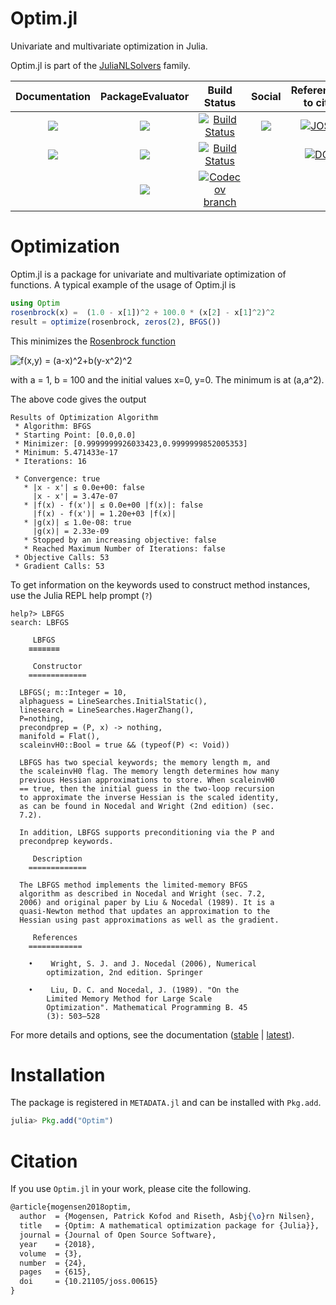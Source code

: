 Optim.jl
========

Univariate and multivariate optimization in Julia.

Optim.jl is part of the [JuliaNLSolvers](https://github.com/JuliaNLSolvers) family.

| **Documentation**                                         | **PackageEvaluator**                      |**Build Status** |**Social**                                 | **References to cite** |
|:---------------------------------------------------------:|:-----------------------------------------:|:---:|:------------------------------------------:|:-:|
| [![][docs-stable-img]][docs-stable-url]  | [![][pkg-0.4-img]][pkg-0.4-url]| [![Build Status][build-img]][build-url] | [![][gitter-img]][gitter-url]| [![JOSS][joss-img]][joss-url] |
| [![][docs-latest-img]][docs-latest-url]  | [![][pkg-0.5-img]][pkg-0.5-url]|[![Build Status][winbuild-img]][winbuild-url] |  | [![DOI][zenodo-img]][zenodo-url] |
| |[![][pkg-0.6-img]][pkg-0.6-url] | [![Codecov branch][cov-img]][cov-url]  || |

# Optimization

Optim.jl is a package for univariate and multivariate optimization of functions.
A typical example of the usage of Optim.jl is
```julia
using Optim
rosenbrock(x) =  (1.0 - x[1])^2 + 100.0 * (x[2] - x[1]^2)^2
result = optimize(rosenbrock, zeros(2), BFGS())
```
This minimizes the [Rosenbrock function](https://en.wikipedia.org/wiki/Rosenbrock_function) 

<img src="https://user-images.githubusercontent.com/8431156/31627324-2bbc9ebc-b2ad-11e7-916f-857ad8dcb714.gif" title="f(x,y) = (a-x)^2+b(y-x^2)^2" />

with a = 1, b = 100 and the initial values x=0, y=0.
The minimum is at (a,a^2).

The above code gives the output
```jlcon
Results of Optimization Algorithm
 * Algorithm: BFGS
 * Starting Point: [0.0,0.0]
 * Minimizer: [0.9999999926033423,0.9999999852005353]
 * Minimum: 5.471433e-17
 * Iterations: 16

 * Convergence: true
   * |x - x'| ≤ 0.0e+00: false 
     |x - x'| = 3.47e-07 
   * |f(x) - f(x')| ≤ 0.0e+00 |f(x)|: false
     |f(x) - f(x')| = 1.20e+03 |f(x)|
   * |g(x)| ≤ 1.0e-08: true 
     |g(x)| = 2.33e-09 
   * Stopped by an increasing objective: false
   * Reached Maximum Number of Iterations: false
 * Objective Calls: 53
 * Gradient Calls: 53
```
To get information on the keywords used to construct method instances, use the Julia REPL help prompt (`?`)
```
help?> LBFGS
search: LBFGS

     LBFGS
    ≡≡≡≡≡≡≡

     Constructor
    =============

  LBFGS(; m::Integer = 10,
  alphaguess = LineSearches.InitialStatic(),
  linesearch = LineSearches.HagerZhang(),
  P=nothing,
  precondprep = (P, x) -> nothing,
  manifold = Flat(),
  scaleinvH0::Bool = true && (typeof(P) <: Void))

  LBFGS has two special keywords; the memory length m, and
  the scaleinvH0 flag. The memory length determines how many
  previous Hessian approximations to store. When scaleinvH0
  == true, then the initial guess in the two-loop recursion
  to approximate the inverse Hessian is the scaled identity,
  as can be found in Nocedal and Wright (2nd edition) (sec.
  7.2).

  In addition, LBFGS supports preconditioning via the P and
  precondprep keywords.

     Description
    =============

  The LBFGS method implements the limited-memory BFGS
  algorithm as described in Nocedal and Wright (sec. 7.2,
  2006) and original paper by Liu & Nocedal (1989). It is a
  quasi-Newton method that updates an approximation to the
  Hessian using past approximations as well as the gradient.

     References
    ============

    •    Wright, S. J. and J. Nocedal (2006), Numerical
        optimization, 2nd edition. Springer
      
    •    Liu, D. C. and Nocedal, J. (1989). "On the
        Limited Memory Method for Large Scale
        Optimization". Mathematical Programming B. 45
        (3): 503–528   
```
For more details and options, see the documentation ([stable](https://julianlsolvers.github.io/Optim.jl/stable) | [latest](https://julianlsolvers.github.io/Optim.jl/latest)).

# Installation

The package is registered in `METADATA.jl` and can be installed with `Pkg.add`.

```julia
julia> Pkg.add("Optim")
```

# Citation

If you use `Optim.jl` in your work, please cite the following.

```tex
@article{mogensen2018optim,
  author  = {Mogensen, Patrick Kofod and Riseth, Asbj{\o}rn Nilsen},
  title   = {Optim: A mathematical optimization package for {Julia}},
  journal = {Journal of Open Source Software},
  year    = {2018},
  volume  = {3},
  number  = {24},
  pages   = {615},
  doi     = {10.21105/joss.00615}
}
```

[docs-latest-img]: https://img.shields.io/badge/docs-latest-blue.svg
[docs-latest-url]: https://julianlsolvers.github.io/Optim.jl/latest

[docs-stable-img]: https://img.shields.io/badge/docs-stable-blue.svg
[docs-stable-url]: https://julianlsolvers.github.io/Optim.jl/stable

[build-img]: https://travis-ci.org/JuliaNLSolvers/Optim.jl.svg?branch=master
[build-url]: https://travis-ci.org/JuliaNLSolvers/Optim.jl

[winbuild-img]: https://ci.appveyor.com/api/projects/status/prp8ygfp4rr9tafe?svg=true
[winbuild-url]: https://ci.appveyor.com/project/blegat/optim-jl

[pkg-0.4-img]: http://pkg.julialang.org/badges/Optim_0.4.svg
[pkg-0.4-url]: http://pkg.julialang.org/?pkg=Optim&ver=0.4
[pkg-0.5-img]: http://pkg.julialang.org/badges/Optim_0.5.svg
[pkg-0.5-url]: http://pkg.julialang.org/?pkg=Optim&ver=0.5
[pkg-0.6-img]: http://pkg.julialang.org/badges/Optim_0.6.svg
[pkg-0.6-url]: http://pkg.julialang.org/?pkg=Optim&ver=0.6

[cov-img]: https://img.shields.io/codecov/c/github/JuliaNLSolvers/Optim.jl/master.svg?maxAge=2592000
[cov-url]: https://codecov.io/gh/JuliaNLSolvers/Optim.jl

[gitter-url]: https://gitter.im/JuliaNLSolvers/Optim.jl
[gitter-img]: https://badges.gitter.im/JuliaNLSolvers/Optim.jl.svg

[zenodo-url]: https://zenodo.org/badge/latestdoi/3933868
[zenodo-img]: https://zenodo.org/badge/3933868.svg

[joss-url]: https://doi.org/10.21105/joss.00615
[joss-img]: http://joss.theoj.org/papers/10.21105/joss.00615/status.svg
